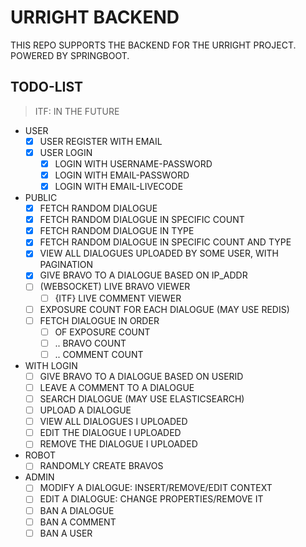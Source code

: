 # URRIGHT BACKEND

THIS REPO SUPPORTS THE BACKEND FOR THE URRIGHT PROJECT. POWERED BY SPRINGBOOT. 

## TODO-LIST

> ITF: IN THE FUTURE

* USER
  * [x] USER REGISTER WITH EMAIL
  * [X] USER LOGIN
    * [X] LOGIN WITH USERNAME-PASSWORD
    * [X] LOGIN WITH EMAIL-PASSWORD
    * [X] LOGIN WITH EMAIL-LIVECODE
* PUBLIC
  * [X] FETCH RANDOM DIALOGUE
  * [X] FETCH RANDOM DIALOGUE IN SPECIFIC COUNT
  * [X] FETCH RANDOM DIALOGUE IN TYPE
  * [X] FETCH RANDOM DIALOGUE IN SPECIFIC COUNT AND TYPE
  * [X] VIEW ALL DIALOGUES UPLOADED BY SOME USER, WITH PAGINATION
  * [X] GIVE BRAVO TO A DIALOGUE BASED ON IP_ADDR
  * [ ] (WEBSOCKET) LIVE BRAVO VIEWER
    * [ ] {ITF} LIVE COMMENT VIEWER
  * [ ] EXPOSURE COUNT FOR EACH DIALOGUE (MAY USE REDIS)
  * [ ] FETCH DIALOGUE IN ORDER
    * [ ] OF EXPOSURE COUNT
    * [ ] .. BRAVO COUNT
    * [ ] .. COMMENT COUNT
* WITH LOGIN
  * [ ] GIVE BRAVO TO A DIALOGUE BASED ON USERID
  * [ ] LEAVE A COMMENT TO A DIALOGUE
  * [ ] SEARCH DIALOGUE (MAY USE ELASTICSEARCH)
  * [ ] UPLOAD A DIALOGUE
  * [ ] VIEW ALL DIALOGUES I UPLOADED
  * [ ] EDIT THE DIALOGUE I UPLOADED
  * [ ] REMOVE THE DIALOGUE I UPLOADED
* ROBOT
  * [ ] RANDOMLY CREATE BRAVOS
* ADMIN
  * [ ] MODIFY A DIALOGUE: INSERT/REMOVE/EDIT CONTEXT
  * [ ] EDIT A DIALOGUE: CHANGE PROPERTIES/REMOVE IT
  * [ ] BAN A DIALOGUE
  * [ ] BAN A COMMENT
  * [ ] BAN A USER
